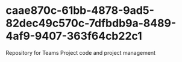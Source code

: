 # caae870c-61bb-4878-9ad5-82dec49c570c-7dfbdb9a-8489-4af9-9407-363f64cb22c1
Repository for Teams Project code and project management
